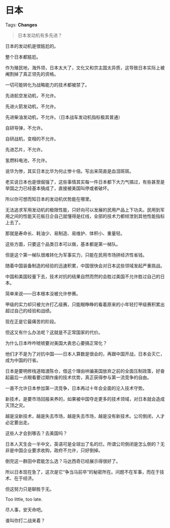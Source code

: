 # 日本

Tags: **Changes**

> 日本发动机有多先进？



日本的发动机是很尴尬的。

整个日本都尴尬。

作为殖民地，海外领，日本太大了，文化又和宗主国太异质，这导致日本实际上被阉割掉了真正领先的资格。

一切可能转化为战略能力的技术都被禁了。

先进航空发动机，不允许。

先进火箭发动机，不允许。

先进柴油发动机，不允许。（日本战车发动机指标极其普通）

自研导弹，不允许。

自研战机，变相的不允许。

先进芯片，不允许。

氢燃料电池，不允许。

说华为惨，其实日本比华为何止惨十倍。写出来简直是血泪斑斑。

老实说日本也是很倔强了，这些事情其实每一件日本都下大力气搞过，有些甚至是举国之力已经基本搞成了，直接被美国叫停或者破坏。

所以你可想而知日本的发动机优势能在哪里。

无法追求军用发动机的极限性能，只好向可以发展的民用产品上下功夫。民用到军用之间的性能天花板日企自己就懂得是红线，全部的技术力都倾泄到其他性能指标上去了。

那就是寿命长、耗油少、易制造、易维护、体积小、重量轻。

这些方面，只要这个品类日本可以做，基本都是第一梯队。

但是这个第一梯队很难转化为军事实力，只能在民用市场拼经济性省钱。

随着中国装备制造的经验的迅速积累，中国很快会对日本这些领域发起严重挑战。

中国和美国较量下去，技术对抗的结果自然而然的会胜过美国不允许胜过自己的日本。

简单来说——日本根本没被允许参赛。

甲级的实力却只被允许打乙级赛，只能眼睁睁的看着原来的小年轻打甲级赛积累出超过自己的经验和战绩。

现在正是它最痛苦的阶段。

但这又有什么办法呢？这就是不正常国家的代价。

为什么日本咋咋唬唬要对美国大表忠心要搞正常化？

他们才不是为了对抗中国——日本人算数是很会的，再跟中国开战，日本会灭亡，成为中国的行省。

日本是要明修栈道暗渡陈仓，借这个理由哄骗美国放弃之前的全面压制政策，好奋起最后一点眼看要过期作废的技术优势，真正获得参与第一流竞争的自由。

一直不允许日本参加第一流竞争，日本再过十年会全面的沦入技术守势。

新技术，是要市场回报来养的，如果被中国夺走更多的技术领域，对日本就会造成灭顶之灾。

越是没新技术，越是失去市场，越是失去市场，越是没有新技术。公司倒闭，人才必定要出走。

这些人才会到哪去？去美国吗？

日本人天生会一半中文，英语可是全球出了名的烂。所谓公司倒闭是怎么倒的？无非是中国企业要求收购，政府不允许，只好倒掉。

倒完这一群田中君能怎么选？马达西奇已经展示得很好了。

所以日本现在急了，这次是它“争当马前卒”的秘密所在。问题不在军事，而在于技术、在于经济。

但这努力只是聊胜于无。

Too little, too late.

尽人事，安天命吧。

  


谁叫你打二战来着？



